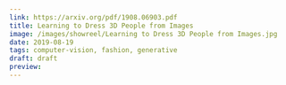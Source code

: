 ```yaml
---
link: https://arxiv.org/pdf/1908.06903.pdf
title: Learning to Dress 3D People from Images
image: /images/showreel/Learning to Dress 3D People from Images.jpg
date: 2019-08-19
tags: computer-vision, fashion, generative
draft: draft
preview:
---
```



